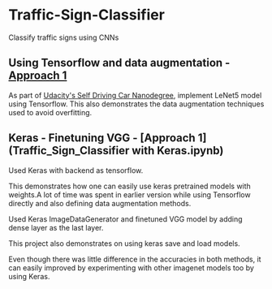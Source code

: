 # Traffic-Sign-Classifier 

Classify traffic signs using CNNs

## Using Tensorflow and data augmentation - [Approach 1](Traffic_Sign_Classifier.ipynb)

As part of [Udacity's Self Driving Car Nanodegree](https://www.udacity.com/course/self-driving-car-engineer-nanodegree--nd013), implement LeNet5 model using Tensorflow. This also demonstrates the data augmentation techniques used to avoid overfitting.

## Keras - Finetuning VGG - [Approach 1](Traffic_Sign_Classifier with Keras.ipynb)
Used Keras with backend as tensorflow.

This demonstrates how one can easily use keras pretrained models with weights.A lot of time was spent in earlier version while using Tensorflow directly and also defining data augmentation methods.

Used Keras ImageDataGenerator and finetuned VGG model by adding dense layer as the last layer.

This project also demonstrates on using keras save and load models.

Even though there was little difference in the accuracies in both methods, it can easily improved by experimenting with other imagenet models too by using Keras.

